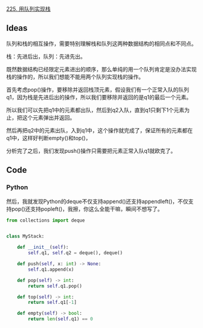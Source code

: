 [225. 用队列实现栈](https://leetcode-cn.com/problems/implement-stack-using-queues/)

## Ideas

队列和栈的相互操作，需要特别理解栈和队列这两种数据结构的相同点和不同点。

栈：先进后出，队列：先进先出。

既然数据结构已经限定元素进出的顺序，那么单纯的用一个队列肯定是没办法实现栈的操作的，所以我们想能不能用两个队列实现栈的操作。

首先考虑pop()操作，要移除并返回栈顶元素，假设我们有一个正常入队的队列q1，因为栈是先进后出的操作，所以我们要移除并返回的是q1的最后一个元素。

所以我们可以先把q1中的元素都出队，然后到q2入队，直到q1只剩下1个元素为止，把这个元素弹出并返回。

然后再把q2中的元素出队，入到q1中，这个操作就完成了，保证所有的元素都在q1中，这样好判断empty()和top()，

分析完了之后，我们发现push()操作只需要把元素正常入队q1就欧克了。

## Code

### Python

然后，我就发现Python的deque不仅支持append()还支持appendleft()，不仅支持pop()还支持popleft()，我擦，你这么全能干嘛，瞬间不想写了。

```python
from collections import deque


class MyStack:

	def __init__(self):
		self.q1, self.q2 = deque(), deque()

	def push(self, x: int) -> None:
		self.q1.append(x)

	def pop(self) -> int:
		return self.q1.pop()

	def top(self) -> int:
		return self.q1[-1]

	def empty(self) -> bool:
		return len(self.q1) == 0
```